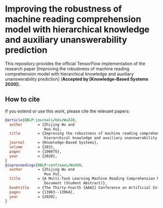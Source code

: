 # Improving the robustness of machine reading comprehension model with hierarchical knowledge and auxiliary unanswerability prediction

This repository provides the official TensorFlow implementation of the research paper [Improving the robustness of machine reading comprehension model with hierarchical knowledge and auxiliary unanswerability prediction] (**Accepted by [Knowledge-Based Systems 2020]**). 



## How to cite
If you extend or use this work, please cite the relevant papers:
```bibtex
@article{DBLP:journals/kbs/WuX20,
  author       = {Zhijing Wu and
                  Hua Xu},
  title        = {Improving the robustness of machine reading comprehension model with
                  hierarchical knowledge and auxiliary unanswerability prediction},
  journal      = {Knowledge-Based Systems},
  volume       = {203},
  pages        = {106075},
  year         = {2020},
}
@inproceedings{DBLP:conf/aaai/WuX20,
  author       = {Zhijing Wu and
                  Hua Xu},
  title        = {A Multi-Task Learning Machine Reading Comprehension Model for Noisy
                  Document (Student Abstract)},
  booktitle    = {The Thirty-Fourth {AAAI} Conference on Artificial Intelligence 2020},
  pages        = {13963--13964},
  year         = {2020},
}
```
